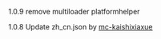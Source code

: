 1.0.9 remove multiloader platformhelper

1.0.8 Update zh_cn.json by [mc-kaishixiaxue](https://github.com/mc-kaishixiaxue)